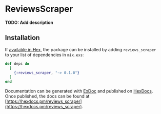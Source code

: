 # ReviewsScraper

**TODO: Add description**

## Installation

If [available in Hex](https://hex.pm/docs/publish), the package can be installed
by adding `reviews_scraper` to your list of dependencies in `mix.exs`:

```elixir
def deps do
  [
    {:reviews_scraper, "~> 0.1.0"}
  ]
end
```

Documentation can be generated with [ExDoc](https://github.com/elixir-lang/ex_doc)
and published on [HexDocs](https://hexdocs.pm). Once published, the docs can
be found at [https://hexdocs.pm/reviews_scraper](https://hexdocs.pm/reviews_scraper).


